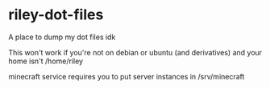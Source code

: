# riley-dot-files
A place to dump my dot files idk

This won't work if you're not on debian or ubuntu (and derivatives) and your home isn't /home/riley

minecraft service requires you to put server instances in /srv/minecraft
